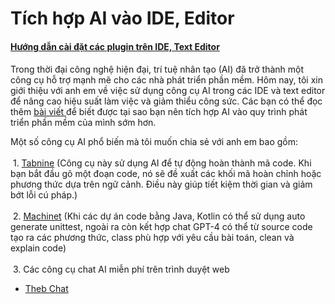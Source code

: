 # Tích hợp AI vào IDE, Editor

#### [Hướng dẫn cài đặt các plugin trên IDE, Text Editor](./install-plugins-instruct)
#### 

Trong thời đại công nghệ hiện đại, trí tuệ nhân tạo (AI) đã trở thành một công cụ hỗ trợ mạnh mẽ cho các nhà phát triển phần mềm. Hôm nay, tôi xin giới thiệu với anh em về việc sử dụng công cụ AI trong các IDE và text editor để nâng cao hiệu suất làm việc và giảm thiểu công sức. Các bạn có thể đọc thêm [ bài viết ](./install-plugins-instruct) để biết được tại sao bạn nên tích hợp AI vào quy trình phát triển phần mềm của mình sớm hơn.

Một số công cụ AI phổ biến mà tôi muốn chia sẻ với anh em bao gồm:
<br/>
<br/>
&nbsp;1. [ Tabnine](./tabnine) (Công cụ này sử dụng AI để tự động hoàn thành mã code. Khi bạn bắt đầu gõ một đoạn code, nó sẽ đề xuất các khối mã hoàn chỉnh hoặc phương thức dựa trên ngữ cảnh. Điều này giúp tiết kiệm thời gian và giảm bớt lỗi cú pháp.)
<br/>
<br/>
&nbsp;2. [ Machinet](./machinet) (Khi các dự án code bằng Java, Kotlin có thể sử dụng auto generate unittest, ngoài ra còn kết hợp chat GPT-4 có thể từ source code tạo ra các phương thức, class phù hợp với yêu cầu bài toán, clean và explain code)
<br/>
<br/>
&nbsp;3. Các công cụ chat AI miễn phí trên trình duyệt web
- [Theb Chat](https://chatbot.theb.ai/)
